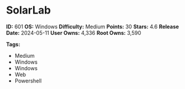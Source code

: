 # SolarLab

**ID:** 601
**OS:** Windows
**Difficulty:** Medium
**Points:** 30
**Stars:** 4.6
**Release Date:** 2024-05-11
**User Owns:** 4,336
**Root Owns:** 3,590

**Tags:**
- Medium
- Windows
- Windows
- Web
- Powershell


